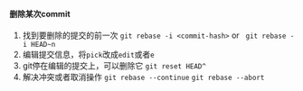 #### 删除某次commit
1. 找到要删除的提交的前一次
``` git rebase -i <commit-hash> ```
or 
``` git rebase -i HEAD~n```
2. 编辑提交信息，将`pick`改成`edit`或者`e`
3. git停在编辑的提交上，可以删除它
```git reset HEAD^```
4. 解决冲突或者取消操作
```git rebase --continue```
```git rebase --abort```


